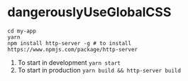 # dangerouslyUseGlobalCSS
```
cd my-app
yarn
npm install http-server -g # to install https://www.npmjs.com/package/http-server
```


1. To start in development `yarn start`
1. To start in production `yarn build && http-server build`
